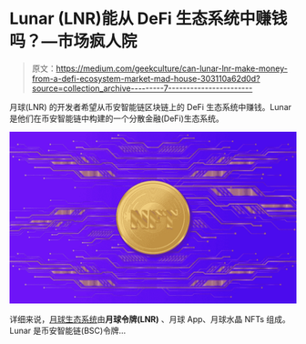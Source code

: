 # Lunar (LNR)能从 DeFi 生态系统中赚钱吗？—市场疯人院

> 原文：<https://medium.com/geekculture/can-lunar-lnr-make-money-from-a-defi-ecosystem-market-mad-house-303110a62d0d?source=collection_archive---------7----------------------->

月球(LNR) 的开发者希望从币安智能链区块链上的 DeFi 生态系统中赚钱。Lunar 是他们在币安智能链中构建的一个分散金融(DeFi)生态系统。

![](img/7cfc48355e26a67c309e3b2d00069701.png)

详细来说，[月球生态系统](https://www.lunardefi.com/)由**月球令牌(LNR)** 、月球 App、月球水晶 NFTs 组成。Lunar 是币安智能链(BSC)令牌…